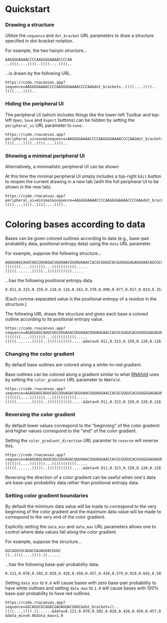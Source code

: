 # Quickstart

### Drawing a structure

Utilize the `sequence` and `dot_bracket` URL parameters
to draw a structure specified in dot-bracket notation.

For example, the two hairpin structure...

```
AAGGGGAAAACCCCAAGGGGAAAACCCCAA
..((((....))))..((((....))))..
```

...is drawn by the following URL.

```
https://code.rnacanvas.app?sequence=AAGGGGAAAACCCCAAGGGGAAAACCCCAA&dot_bracket=..((((....))))..((((....))))..
```

### Hiding the peripheral UI

The peripheral UI (which includes things like the lower-left Toolbar and top-left `Open`, `Save` and `Export` buttons)
can be hidden by setting the `peripheral_ui` URL parameter to `none`.

```
https://code.rnacanvas.app?peripheral_ui=none&sequence=AAGGGGAAAACCCCAAGGGGAAAACCCCAA&dot_bracket=..((((....))))..((((....))))..
```

### Showing a minimal peripheral UI

Alternatively, a minimalistic peripheral UI can be shown.

At this time the minimal peripheral UI simply includes a top-right `Edit` button
to reopen the current drawing in a new tab
(with the full peripheral UI to be shown in the new tab).

```
https://code.rnacanvas.app?peripheral_ui=minimal&sequence=AAGGGGAAAACCCCAAGGGGAAAACCCCAA&dot_bracket=..((((....))))..((((....))))..
```

# Coloring bases according to data

Bases can be given colored outlines according to data
(e.g., base-pair probability data, positional entropy data)
using the `data` URL parameter.

For example, suppose the following structure...

```
AGAGUAGCAUUCUGCUUUAGACUGUUAACUUUAUGAACCACGCGUGUCACGUGGGGAGAGUUAACAGCGCCC
(((((((....)))))))...(((((((((((.....(((((.......)))))..))))))))))).....
```

...has the following positional entropy data.

```
0.911,0.323,0.159,0.120,0.116,0.161,0.378,0.090,0.077,0.017,0.024,0.351,0.170,0.121,0.115,0.158,0.316,0.929,0.007,0.007,0.007,0.110,0.026,0.001,0.011,0.017,0.017,0.011,0.001,0.026,0.109,0.507,-0.000,-0.000,0.000,0.000,0.000,0.911,0.924,0.710,0.762,0.838,0.711,0.712,0.632,0.001,0.000,-0.000,0.632,0.832,0.713,0.717,0.742,0.896,0.881,0.500,0.495,0.109,0.027,0.001,0.011,0.017,0.017,0.011,0.001,0.026,0.110,0.001,0.005,0.005,-0.000,-0.000
```

(Each comma-separated value is the positional entropy of a residue in the structure.)

The following URL draws the structure
and gives each base a colored outline according to its positional entropy value.

```
https://code.rnacanvas.app?sequence=AGAGUAGCAUUCUGCUUUAGACUGUUAACUUUAUGAACCACGCGUGUCACGUGGGGAGAGUUAACAGCGCCC&dot_bracket=(((((((....)))))))...(((((((((((.....(((((.......)))))..))))))))))).....&data=0.911,0.323,0.159,0.120,0.116,0.161,0.378,0.090,0.077,0.017,0.024,0.351,0.170,0.121,0.115,0.158,0.316,0.929,0.007,0.007,0.007,0.110,0.026,0.001,0.011,0.017,0.017,0.011,0.001,0.026,0.109,0.507,-0.000,-0.000,0.000,0.000,0.000,0.911,0.924,0.710,0.762,0.838,0.711,0.712,0.632,0.001,0.000,-0.000,0.632,0.832,0.713,0.717,0.742,0.896,0.881,0.500,0.495,0.109,0.027,0.001,0.011,0.017,0.017,0.011,0.001,0.026,0.110,0.001,0.005,0.005,-0.000,-0.000
```

### Changing the color gradient

By default base outlines are colored along a white-to-red gradient.

Base outlines can be colored along a gradient similar to what [RNAfold](http://rna.tbi.univie.ac.at/cgi-bin/RNAWebSuite/RNAfold.cgi) uses
by setting the `color_gradient` URL parameter to `RNAfold`.

```
https://code.rnacanvas.app?sequence=AGAGUAGCAUUCUGCUUUAGACUGUUAACUUUAUGAACCACGCGUGUCACGUGGGGAGAGUUAACAGCGCCC&dot_bracket=(((((((....)))))))...(((((((((((.....(((((.......)))))..))))))))))).....&data=0.911,0.323,0.159,0.120,0.116,0.161,0.378,0.090,0.077,0.017,0.024,0.351,0.170,0.121,0.115,0.158,0.316,0.929,0.007,0.007,0.007,0.110,0.026,0.001,0.011,0.017,0.017,0.011,0.001,0.026,0.109,0.507,-0.000,-0.000,0.000,0.000,0.000,0.911,0.924,0.710,0.762,0.838,0.711,0.712,0.632,0.001,0.000,-0.000,0.632,0.832,0.713,0.717,0.742,0.896,0.881,0.500,0.495,0.109,0.027,0.001,0.011,0.017,0.017,0.011,0.001,0.026,0.110,0.001,0.005,0.005,-0.000,-0.000&color_gradient=RNAfold
```

### Reversing the color gradient

By default lower values correspond to the "beginning" of the color gradient
and higher values correspond to the "end" of the color gradient.

Setting the `color_gradient_direction` URL paramter to `reverse` will reverse this.

```
https://code.rnacanvas.app?sequence=AGAGUAGCAUUCUGCUUUAGACUGUUAACUUUAUGAACCACGCGUGUCACGUGGGGAGAGUUAACAGCGCCC&dot_bracket=(((((((....)))))))...(((((((((((.....(((((.......)))))..))))))))))).....&data=0.911,0.323,0.159,0.120,0.116,0.161,0.378,0.090,0.077,0.017,0.024,0.351,0.170,0.121,0.115,0.158,0.316,0.929,0.007,0.007,0.007,0.110,0.026,0.001,0.011,0.017,0.017,0.011,0.001,0.026,0.109,0.507,-0.000,-0.000,0.000,0.000,0.000,0.911,0.924,0.710,0.762,0.838,0.711,0.712,0.632,0.001,0.000,-0.000,0.632,0.832,0.713,0.717,0.742,0.896,0.881,0.500,0.495,0.109,0.027,0.001,0.011,0.017,0.017,0.011,0.001,0.026,0.110,0.001,0.005,0.005,-0.000,-0.000&color_gradient=RNAfold&color_gradient_direction=reverse
```

Reversing the direction of a color gradient can be useful
when one's data are base-pair probability data
rather than positional entropy data.

### Setting color gradient boundaries

By default the minimum data value will be made to correspond to the very beginning of the color gradient
and the maximum data value will be made to correspond to the very end of the color gradient.

Explicitly setting the `data_min` and `data_max` URL parameters allows one to control where data values fall along the color gradient.

For example, suppose the structure...

```
GGCAGUCGCAUACGAUAUUACGUGC
((..((((....)))).))......
```

...has the following base-pair probability data.

```
0.121,0.070,0.502,0.828,0.428,0.450,0.457,0.434,0.579,0.929,0.645,0.581,0.434,0.457,0.450,0.428,0.995,0.197,0.071,0.159,0.549,0.498,0.340,0.419,0.732
```

Setting `data_min` to `0.0` will cause bases with zero base-pair probability to have white outlines
and setting `data_max` to `1.0` will cause bases with 100% base-pair probability to have red outlines.

```
https://code.rnacanvas.app?sequence=GGCAGUCGCAUACGAUAUUACGUGC&dot_bracket=((..((((....)))).))......&data=0.121,0.070,0.502,0.828,0.428,0.450,0.457,0.434,0.579,0.929,0.645,0.581,0.434,0.457,0.450,0.428,0.995,0.197,0.071,0.159,0.549,0.498,0.340,0.419,0.732
&data_min=0.0&data_max=1.0
```
